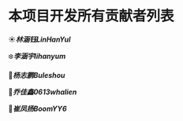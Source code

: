 # 本项目开发所有贡献者列表
  :sunny:***林涵钰LinHanYul***   
  
  :snowflake:***李涵宇lihanyum***     
  
  :herb:***杨志鹏Buleshou***      
  
  🌸***乔佳鑫0613whalien***    
  
  :maple_leaf:***崔凤扬BoomYY6***   
 
